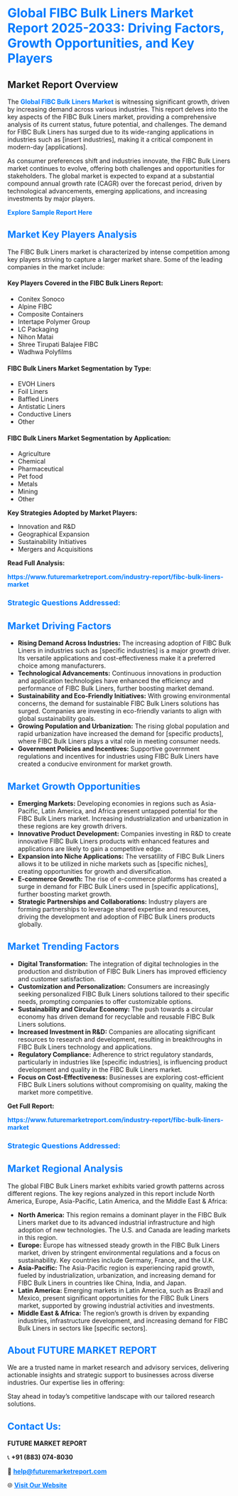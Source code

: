 <h1 style="color: #007BFF;">Global FIBC Bulk Liners Market Report 2025-2033: Driving Factors, Growth Opportunities, and Key Players</h1>

<section id="overview">
<h2>Market Report Overview</h2>
<p>The <a href="https://www.futuremarketreport.com/industry-report/fibc-bulk-liners-market" style="color: #007BFF; text-decoration: none;"><strong>Global FIBC Bulk Liners Market</strong></a> is witnessing significant growth, driven by increasing demand across various industries. This report delves into the key aspects of the FIBC Bulk Liners market, providing a comprehensive analysis of its current status, future potential, and challenges. The demand for FIBC Bulk Liners has surged due to its wide-ranging applications in industries such as [insert industries], making it a critical component in modern-day [applications].</p>
<p>As consumer preferences shift and industries innovate, the FIBC Bulk Liners market continues to evolve, offering both challenges and opportunities for stakeholders. The global market is expected to expand at a substantial compound annual growth rate (CAGR) over the forecast period, driven by technological advancements, emerging applications, and increasing investments by major players.</p>
</section>

<section id="overview">
<p><a href="https://www.futuremarketreport.com/request-sample/reportId=92581" style="color: #007BFF; text-decoration: none;"><strong>Explore Sample Report Here</strong></a></p>
</section>

<section id="key-players">
<h2 style="color: #007BFF;">Market Key Players Analysis</h2>
<p>The FIBC Bulk Liners market is characterized by intense competition among key players striving to capture a larger market share. Some of the leading companies in the market include:</p>
<h4>Key Players Covered in the FIBC Bulk Liners Report:</h4>
<ul><li>Conitex Sonoco</li><li>Alpine FIBC</li><li>Composite Containers</li><li>Intertape Polymer Group</li><li>LC Packaging</li><li>Nihon Matai</li><li>Shree Tirupati Balajee FIBC</li><li>Wadhwa Polyfilms</li></ul>
<h4>FIBC Bulk Liners Market Segmentation by Type:</h4>
<ul><li>EVOH Liners</li><li>Foil Liners</li><li>Baffled Liners</li><li>Antistatic Liners</li><li>Conductive Liners</li><li>Other</li></ul>

<h4>FIBC Bulk Liners Market Segmentation by Application:</h4>
<ul><li>Agriculture</li><li>Chemical</li><li>Pharmaceutical</li><li>Pet food</li><li>Metals</li><li>Mining</li><li>Other</li></ul>
<p><strong>Key Strategies Adopted by Market Players:</strong></p>
<ul>
<li>Innovation and R&D</li>
<li>Geographical Expansion</li>
<li>Sustainability Initiatives</li>
<li>Mergers and Acquisitions</li>
</ul>
</section>

<section>
<p><strong>Read Full Analysis: </strong></p><a href="https://www.futuremarketreport.com/industry-report/fibc-bulk-liners-market" style="color: #007BFF; text-decoration: none;"><strong>https://www.futuremarketreport.com/industry-report/fibc-bulk-liners-market</strong></a>
<h3 style="color: #007BFF;">Strategic Questions Addressed:</h3>
</section>

<section id="driving-factors">
<h2 style="color: #007BFF;">Market Driving Factors</h2>
<ul>
<li><strong>Rising Demand Across Industries:</strong> The increasing adoption of FIBC Bulk Liners in industries such as [specific industries] is a major growth driver. Its versatile applications and cost-effectiveness make it a preferred choice among manufacturers.</li>
<li><strong>Technological Advancements:</strong> Continuous innovations in production and application technologies have enhanced the efficiency and performance of FIBC Bulk Liners, further boosting market demand.</li>
<li><strong>Sustainability and Eco-Friendly Initiatives:</strong> With growing environmental concerns, the demand for sustainable FIBC Bulk Liners solutions has surged. Companies are investing in eco-friendly variants to align with global sustainability goals.</li>
<li><strong>Growing Population and Urbanization:</strong> The rising global population and rapid urbanization have increased the demand for [specific products], where FIBC Bulk Liners plays a vital role in meeting consumer needs.</li>
<li><strong>Government Policies and Incentives:</strong> Supportive government regulations and incentives for industries using FIBC Bulk Liners have created a conducive environment for market growth.</li>
</ul>
</section>

<section id="growth-opportunities">
<h2 style="color: #007BFF;">Market Growth Opportunities</h2>
<ul>
<li><strong>Emerging Markets:</strong> Developing economies in regions such as Asia-Pacific, Latin America, and Africa present untapped potential for the FIBC Bulk Liners market. Increasing industrialization and urbanization in these regions are key growth drivers.</li>
<li><strong>Innovative Product Development:</strong> Companies investing in R&D to create innovative FIBC Bulk Liners products with enhanced features and applications are likely to gain a competitive edge.</li>
<li><strong>Expansion into Niche Applications:</strong> The versatility of FIBC Bulk Liners allows it to be utilized in niche markets such as [specific niches], creating opportunities for growth and diversification.</li>
<li><strong>E-commerce Growth:</strong> The rise of e-commerce platforms has created a surge in demand for FIBC Bulk Liners used in [specific applications], further boosting market growth.</li>
<li><strong>Strategic Partnerships and Collaborations:</strong> Industry players are forming partnerships to leverage shared expertise and resources, driving the development and adoption of FIBC Bulk Liners products globally.</li>
</ul>
</section>

<section id="trending-factors">
<h2 style="color: #007BFF;">Market Trending Factors</h2>
<ul>
<li><strong>Digital Transformation:</strong> The integration of digital technologies in the production and distribution of FIBC Bulk Liners has improved efficiency and customer satisfaction.</li>
<li><strong>Customization and Personalization:</strong> Consumers are increasingly seeking personalized FIBC Bulk Liners solutions tailored to their specific needs, prompting companies to offer customizable options.</li>
<li><strong>Sustainability and Circular Economy:</strong> The push towards a circular economy has driven demand for recyclable and reusable FIBC Bulk Liners solutions.</li>
<li><strong>Increased Investment in R&D:</strong> Companies are allocating significant resources to research and development, resulting in breakthroughs in FIBC Bulk Liners technology and applications.</li>
<li><strong>Regulatory Compliance:</strong> Adherence to strict regulatory standards, particularly in industries like [specific industries], is influencing product development and quality in the FIBC Bulk Liners market.</li>
<li><strong>Focus on Cost-Effectiveness:</strong> Businesses are exploring cost-efficient FIBC Bulk Liners solutions without compromising on quality, making the market more competitive.</li>
</ul>
</section>

<section>
<p><strong>Get Full Report: </strong></p><a href="https://www.futuremarketreport.com/industry-report/fibc-bulk-liners-market" style="color: #007BFF; text-decoration: none;"><strong>https://www.futuremarketreport.com/industry-report/fibc-bulk-liners-market</strong></a>
<h3 style="color: #007BFF;">Strategic Questions Addressed:</h3>
</section>


<section id="regional-analysis">
<h2 style="color: #007BFF;">Market Regional Analysis</h2>
<p>The global FIBC Bulk Liners market exhibits varied growth patterns across different regions. The key regions analyzed in this report include North America, Europe, Asia-Pacific, Latin America, and the Middle East & Africa:</p>
<ul>
<li><strong>North America:</strong> This region remains a dominant player in the FIBC Bulk Liners market due to its advanced industrial infrastructure and high adoption of new technologies. The U.S. and Canada are leading markets in this region.</li>
<li><strong>Europe:</strong> Europe has witnessed steady growth in the FIBC Bulk Liners market, driven by stringent environmental regulations and a focus on sustainability. Key countries include Germany, France, and the U.K.</li>
<li><strong>Asia-Pacific:</strong> The Asia-Pacific region is experiencing rapid growth, fueled by industrialization, urbanization, and increasing demand for FIBC Bulk Liners in countries like China, India, and Japan.</li>
<li><strong>Latin America:</strong> Emerging markets in Latin America, such as Brazil and Mexico, present significant opportunities for the FIBC Bulk Liners market, supported by growing industrial activities and investments.</li>
<li><strong>Middle East & Africa:</strong> The region’s growth is driven by expanding industries, infrastructure development, and increasing demand for FIBC Bulk Liners in sectors like [specific sectors].</li>
</ul>
</section>

<footer>
<h2 style="color: #007BFF;">About FUTURE MARKET REPORT</h2>
<p>We are a trusted name in market research and advisory services, delivering actionable insights and strategic support to businesses across diverse industries. Our expertise lies in offering:</p>

<p>Stay ahead in today’s competitive landscape with our tailored research solutions.</p>

<h2 style="color: #007BFF;">Contact Us:</h2>
<p><strong>FUTURE MARKET REPORT</strong></p>
<p>📞 <strong>+91 (883) 074-8030</strong></p>
<p>📧 <strong><a href="mailto:help@futuremarketreport.com" style="color: #007BFF;">help@futuremarketreport.com</a></strong></p>
<p>🌐 <strong><a href="https://www.futuremarketreport.com/" style="color: #007BFF;">Visit Our Website</a></strong></p>
</footer>
